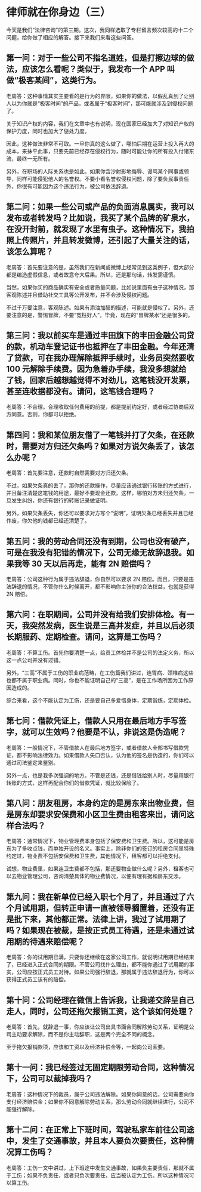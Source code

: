 

# 律师就在你身边（三）

今天是我们“法律咨询”的第三期。这次，我同样选取了专栏留言频次较高的十二个问题，给你做了相应的解答。接下来我们来看这些问答。

## **第一问：对于一些公司不指名道姓，但是打擦边球的做法，应该怎么看呢？类似于，我发布一个 APP 叫做“极客某间”，这类行为。**

老周答：这种事情其实主要看的是行为的界限，如果你的做法，以假乱真到了让别人以为你就是“极客时间”的产品，或者属于“极客时间”，那可能就涉及到侵权问题了。

关于知识产权的内容，我们在文章中也有说明，现在国家已经加大了对知识产权的保护力度，同时也加大了惩处力度。

因此，这种做法非常不可取。一旦你真的这么做了，哪怕后期在运营上投入再大的成本，来抹平此事，只要先前已经存在侵权行为，随时可能让你的所有投入付诸东流，最终一无所有。

另外，在职场的人际关系也是如此。如果你含沙射影地侮辱、谩骂某个同事或领导，同样可能侵犯他人的名誉权。不要小看名誉权侵权问题，除了要负民事责任外，你很有可能因为这个违法行为，被公司依法辞退。

## **第二问：如果一些公司或产品的负面消息属实，我可以发布或者转发吗？比如说，我买了某个品牌的矿泉水，在没开封前，就发现了水里有虫子。这种情况下，我拍照上传照片，并且转发微博，还引起了大量关注的话，该怎么算呢？**

老周答：首先要注意的是，虽然我们在新闻或微博上经常见到这类例子，但大部分都是编造虚假信息，或者故意夸大后果。所以，还是那句话，转发需谨慎。

当然，如果你买的商品确实有安全或者质量问题，比如说里面有虫子这种情况，那客观陈述并且借助社交工具等公开发布，并不会涉及侵权问题。

不过千万要注意，客观陈述。如果有添油加醋的描述，可能就是侵权了。另外，还要注意的是，警惕冒牌，不要“冤枉好人”，毕竟，现在的“冒牌某水”还是很多的。

## **第三问：我以前买车是通过丰田旗下的丰田金融公司贷的款，机动车登记证书也抵押在了丰田金融。今年还清了贷款，可在我办理解除抵押手续时，业务员突然要收 100 元解除手续费。因为急着办手续，我没多想就给了钱，回家后越想越觉得不对劲儿，这笔钱没开发票，甚至连收据都没有。请问，这笔钱合理吗？**

老周答：不合理。合理收取任何费用的前提，都是提前约定好，或者经过协商后双方同意。否则，你都可以拒绝。

## **第四问：我和某位朋友借了一笔钱并打了欠条，在还款时，需要对方归还欠条吗？如果对方说欠条丢了，该怎么办呢？**

老周答：首先要注意，还款时自然需要对方归还欠条。

不过，如果欠条真的丢了，那你的还款操作，尽量应该通过银行转账的方式进行，并且备注清楚这笔钱的用途，最好不要现金还款。这样，哪怕对方未归还欠条，一旦发生纠纷，你还有银行的转账记录做证明。

另外，如果欠条丢失，你还可以要求对方写个“说明”，证明欠条已经丢失并且已经作废，你欠他的钱都已经还清楚了。

## **第五问：我的劳动合同还没有到期，公司也没有破产，可是在我没有犯错的情况下，公司无缘无故辞退我。如果我等 30 天以后再走，能有 2N 赔偿吗？**

老周答：公司这种行为属于违法辞退，你自然可以要求 2N 赔偿。而且，只要是违法辞退的情况，不管你什么时候离开，都不影响你主张你的合法权益，也就是获得 2N 赔偿。

## **第六问：在职期间，公司并没有给我们安排体检。有一天，我突然发病，医生说是三高并发症，并且以后必须长期服药、定期检查。请问，这算是工伤吗？**

老周答：不算工伤。首先你要清楚一点，给员工体检并不是公司的法定义务，所以这一点公司并没有过错。

另外，“三高”不属于工伤的职业病范畴，在工伤篇我们讲过，连胃病、颈椎病这些也都不属于职业病。同时，你也不能证明自己的“三高”，是在工作场所因为工作原因造成的。

综合来看，这个不能认定为工伤，还是要自己多爱惜身体，定期锻炼，定期体检。

## **第七问：借款凭证上，借款人只用在最后地方手写签字，就可以生效吗？他要是不认，非说这是伪造呢？**

老周答：一般情况下，不管借款人在最后地方签字，或者借款人全部书写借款凭证，都不影响法律效力。如果借款人矢口否认，认为他的签名是伪造的，你们可以通过司法鉴定来鉴别。

另外一点，也是我多次强调的地方。不管是还钱，还是借钱给别人时，尽量用银行转账的方式，这样再配合你们的借款凭证，就比较保险了。

## **第八问：朋友租房，本身约定的是房东来出物业费，但是房东却要求安保费和小区卫生费由租客来出，请问这样合法吗？**

老周答：通常情况下，物业管理费本身包括了保安费和卫生费。所以，这可能是房东为了多收点钱，而单独开设的名义。事实上，除非你们的签订的租房合同里特殊约定过，物业费不包括安保费和卫生费，其他情况下，租客都可以拒绝支付。

试想，物业费里，如果连卫生费都不包括，那还要物业做什么呢？另外，租客也可以去物业管理公司，咨询清楚具体的物业费情况，以便有理有据和房东交涉。

## **第九问：我在新单位已经入职七个月了，并且通过了六个月试用期，但转正申请一直被领导搁置着，还没有正是批下来，其他都正常。法律上讲，我过了试用期了吗？如果现在被裁，是按正式员工待遇，还是未通过试用期的待遇来赔偿呢？**

老周答：你的试用期已满，只要你还继续在这家公司工作，就说明试用期已经结束了，已经进入正式合同的期限。不管公司找什么理由，都不能你通过了试用期的事实，公司应按正式员工对待。如果公司强行辞退，那就属于违法辞退行为，你可以获得正式员工该有的赔偿。

## **第十问：公司经理在微信上告诉我，让我递交辞呈自己走人，同时，公司还拖欠报销工资，这个该如何处理？**

老周答：首先，就辞退一事，你应该让公司出具书面合同解除劳动关系，证明是公司主动要求解除，而不是你主动辞职，这是两个完全不同的概念。

至于拖欠报销款项，应该和工资以及经济补偿金等，一起向公司索要。

## **第十一问：我已经签过无固定期限劳动合同，这种情况下，公司可以裁掉我吗？**

老周答：这种情况下的裁员，属于公司违法解除。如果你同意的话，公司需要向你支付经济赔偿金；如果你不同意解除劳动关系，那么劳动合同就继续进行，公司不能强行解除。

## **第十二问：在正常上下班时间，驾驶私家车前往公司途中，发生了交通事故，并且本人要负次要责任，这种情况算工伤吗？**

老周答：工伤一文中讲过，上下班途中发生交通事故，如果负主要责任，那就不属于工伤；如果不负责任，或者只负次要责任，应当被认定为工伤。所以这种情况可以算工伤。









































































































































































































































